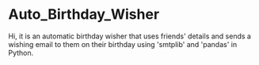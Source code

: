# Auto_Birthday_Wisher
Hi, it is an automatic birthday wisher that uses friends' details and sends a wishing email to them on their birthday using 'smtplib' and 'pandas' in Python.
